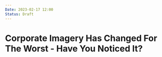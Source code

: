 ```yaml
---
Date: 2023-02-17 12:00
Status: Draft
---
```


# Corporate Imagery Has Changed For The Worst - Have You Noticed It?